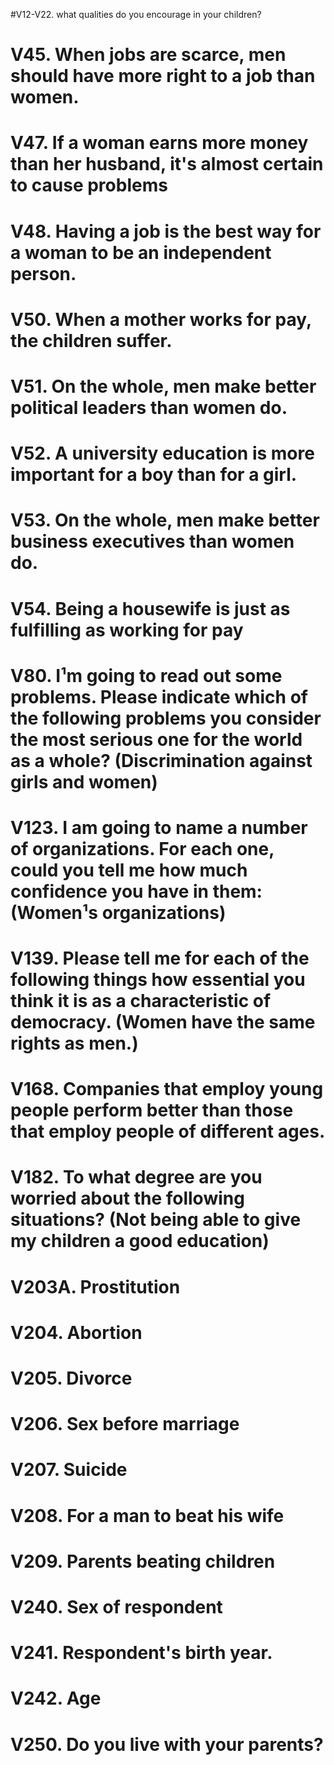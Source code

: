 #V12-V22. what qualities do you encourage in your children?

# V45. When jobs are scarce, men should have more right to a job than women.

# V47. If a woman earns more money than her husband, it's almost certain to cause problems

# V48. Having a job is the best way for a woman to be an independent person.

# V50. When a mother works for pay, the children suffer.

# V51. On the whole, men make better political leaders than women do.

# V52. A university education is more important for a boy than for a girl.

# V53. On the whole, men make better business executives than women do.

# V54. Being a housewife is just as fulfilling as working for pay

# V80. I¹m going to read out some problems. Please indicate which of the following problems you consider the most serious one for the world as a whole? (Discrimination against girls and women)

# V123. I am going to name a number of organizations. For each one, could you tell me how much confidence you have in them: (Women¹s organizations)

# V139. Please tell me for each of the following things how essential you think it is as a characteristic of democracy. (Women have the same rights as men.)

# V168. Companies that employ young people perform better than those that employ people of different ages.

# V182. To what degree are you worried about the following situations? (Not being able to give my children a good education)

# V203A. Prostitution

# V204. Abortion

# V205. Divorce

# V206. Sex before marriage

# V207. Suicide

# V208. For a man to beat his wife

# V209. Parents beating children

# V240. Sex of respondent

# V241. Respondent's birth year.

# V242. Age

# V250. Do you live with your parents?
